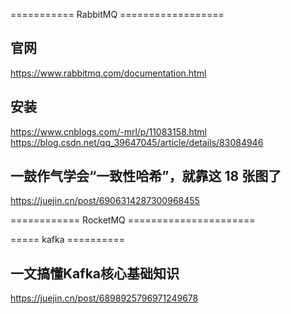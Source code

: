 =========== RabbitMQ ==================

## 官网 
https://www.rabbitmq.com/documentation.html

## 安装
https://www.cnblogs.com/-mrl/p/11083158.html
https://blog.csdn.net/qq_39647045/article/details/83084946

## 一鼓作气学会“一致性哈希”，就靠这 18 张图了
https://juejin.cn/post/6906314287300968455



============ RocketMQ ======================


===== kafka ==========

## 一文搞懂Kafka核心基础知识
https://juejin.cn/post/6898925796971249678